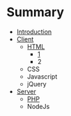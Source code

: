 # Summary

* [Introduction](README.md)
* [Client](qian_duan.md)
   * [HTML](1.javascript.md)
       * [1](1.md)
       * 2
   * CSS
   * Javascript
   * jQuery
* [Server](hou_duan.md)
   * [PHP](1.php.md)
   * NodeJs

